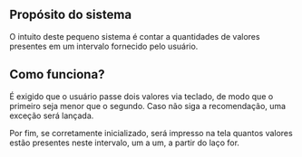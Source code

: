 ## Propósito do sistema

O intuito deste pequeno sistema é contar a quantidades de valores presentes em um intervalo fornecido pelo usuário.

## Como funciona?

É exigido que o usuário passe dois valores via teclado, de modo que o primeiro seja menor que o segundo.
Caso não siga a recomendação, uma exceção será lançada.

Por fim, se corretamente inicializado, será impresso na tela quantos valores estão presentes neste intervalo, um a um, a partir
do laço for.




